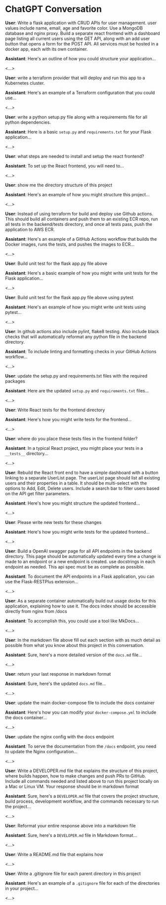 # ChatGPT Conversation

**User**: Write a flask application with CRUD APIs for user management. user values include name, email, age and favorite color. Use a MongoDB database and nginx proxy. Build a separate react frontend with a dashboard page listing all current users using the GET API, along with an add user button that opens a form for the POST API. All services must be hosted in a docker app, each with its own container. 

**Assistant**: Here's an outline of how you could structure your application...

<...>

**User**: write a terraform provider that will deploy and run this app to a Kubernetes cluster.

**Assistant**: Here's an example of a Terraform configuration that you could use...

<...>

**User**: write a python setup.py file along with a requirements file for all python dependencies. 

**Assistant**: Here is a basic `setup.py` and `requirements.txt` for your Flask application...

<...>

**User**: what steps are needed to install and setup the react frontend?

**Assistant**: To set up the React frontend, you will need to...

<...>

**User**: show me the directory structure of this project

**Assistant**: Here's an example of how you might structure this project...

<...>

**User**: Instead of using terraform for build and deploy use Github actions. This should build all containers and push them to an existing ECR repo, run all tests in the backend/tests directory, and once all tests pass, push the application to AWS ECR.

**Assistant**: Here's an example of a GitHub Actions workflow that builds the Docker images, runs the tests, and pushes the images to ECR...

<...>

**User**: Build unit test for the flask app.py file above

**Assistant**: Here's a basic example of how you might write unit tests for the Flask application...

<...>

**User**: Build unit test for the flask app.py file above using pytest

**Assistant**: Here's an example of how you might write unit tests using pytest...

<...>

**User**: In github actions also include pylint, flake8 testing. Also include black checks that will automatically reformat any python file in the backend directory. 

**Assistant**: To include linting and formatting checks in your GitHub Actions workflow...

<...>

**User**: update the setup.py and requirements.txt files with the required packages

**Assistant**: Here are the updated `setup.py` and `requirements.txt` files...

<...>

**User**: Write React tests for the frontend directory

**Assistant**: Here's how you might write tests for the frontend...

<...>

**User**: where do you place these tests files in the frontend folder?

**Assistant**: In a typical React project, you might place your tests in a `__tests__` directory...

<...>

**User**: Rebuild the React front end to have a simple dashboard with a button linking to a separate UserList page. The userList page should list all existing users and their properties in a table. It should be multi-select with the options to Add, Edit, Delete users. Include a search bar to filter users based on the API get filter parameters.

**Assistant**: Here's how you might structure the updated frontend...

<...>

**User**: Please write new tests for these changes

**Assistant**: Here's how you might write tests for the updated frontend...

<...>

**User**: Build a OpenAI swagger page for all API endpoints in the backend directory. This  page should be automatically updated every time a change is made to an endpoint or a new endpoint is created. use docstrings in each endpoint as needed. This api spec must be as complete as possible.

**Assistant**: To document the API endpoints in a Flask application, you can use the Flask-RESTPlus extension...

<...>

**User**: As a separate container automatically build out usage docks for this application, explaining how to use it. The docs index should be accessible directly from nginx from /docs

**Assistant**: To accomplish this, you could use a tool like MkDocs...

<...>

**User**: In the markdown file above fill out each section with as much detail as possible from what you know about this project in this conversation.

**Assistant**: Sure, here's a more detailed version of the `docs.md` file...

<...>

**User**: return your last response in markdown format

**Assistant**: Sure, here's the updated `docs.md` file...

<...>

**User**: update the main docker-compose file to include the docs container

**Assistant**: Here's how you can modify your `docker-compose.yml` to include the docs container...

<...>

**User**: update the nginx config with the docs endpoint

**Assistant**: To serve the documentation from the `/docs` endpoint, you need to update the Nginx configuration...

<...>

**User**: Write a DEVELOPER.md file that explains the structure of this project, where builds happen, how to make changes and push PRs to GitHub. Include all commands needed and listed above to run this project locally on a Mac or Linux VM. Your response should be in markdown format

**Assistant**: Sure, here's a `DEVELOPER.md` file that covers the project structure, build process, development workflow, and the commands necessary to run the project...

<...>

**User**: Reformat your entire response above into a markdown file

**Assistant**: Sure, here's a `DEVELOPER.md` file in Markdown format...

<...>

**User**: Write a README.md file that explains how

<...>

**User**: Write a .gitignore file for each parent directory in this project

**Assistant**: Here's an example of a `.gitignore` file for each of the directories in your project...

<...>
